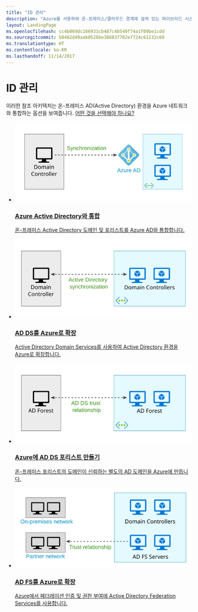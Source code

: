 ```yaml
---
title: "ID 관리"
description: "Azure를 사용하여 온-프레미스/클라우드 경계에 걸쳐 있는 하이브리드 시스템의 ID 관리에 사용 가능한 여러 방법을 비교 및 설명합니다."
layout: LandingPage
ms.openlocfilehash: cc4b069dc166931cb487c4b549f74a1f09be1cdd
ms.sourcegitcommit: b0482d49aab0526be386837702e7724c61232c60
ms.translationtype: HT
ms.contentlocale: ko-KR
ms.lasthandoff: 11/14/2017
---
```

# <a name="identity-management"></a>ID 관리

이러한 참조 아키텍처는 온-프레미스 AD(Active Directory) 환경을 Azure 네트워크와 통합하는 옵션을 보여줍니다. [어떤 것을 선택해야 하나요?](./considerations.md)

<ul class="panelContent">
    <li>
        <a href="./azure-ad.md">
            <div class="cardSize">
                <div class="cardPadding">
                    <div class="card">
                        <div class="cardImageOuter">
                            <div class="cardImage">
                            <img src="./images/azure-ad.svg">
                            </div>
                        </div>
                        <div class="cardText">
                            <h3>Azure Active Directory와 통합</h3>
                            <p>온-프레미스 Active Directory 도메인 및 포리스트를 Azure AD와 통합합니다.</p>
                        </div>
                    </div>
                </div>
            </div>
        </a>
    </li>
    <li>
        <a href="./adds-extend-domain.md">
            <div class="cardSize">
                <div class="cardPadding">
                    <div class="card">
                        <div class="cardImageOuter">
                            <div class="cardImage">
                            <img src="./images/adds-extend-domain.svg">
                            </div>
                        </div>
                        <div class="cardText">
                            <h3>AD DS를 Azure로 확장</h3>
                            <p>Active Directory Domain Services를 사용하여 Active Directory 환경을 Azure로 확장합니다.</p>
                        </div>
                    </div>
                </div>
            </div>
        </a>
    </li>
    <li>
        <a href="./adds-forest.md">
            <div class="cardSize">
                <div class="cardPadding">
                    <div class="card">
                        <div class="cardImageOuter">
                            <div class="cardImage">
                            <img src="./images/adds-forest.svg">
                            </div>
                        </div>
                        <div class="cardText">
                            <h3>Azure에 AD DS 포리스트 만들기</h3>
                            <p>온-프레미스 포리스트의 도메인이 신뢰하는 별도의 AD 도메인을 Azure에 만듭니다.</p>
                        </div>
                    </div>
                </div>
            </div>
        </a>
    </li>
    <li>
        <a href="./adfs.md">
            <div class="cardSize">
                <div class="cardPadding">
                    <div class="card">
                        <div class="cardImageOuter">
                            <div class="cardImage">
                            <img src="./images/adfs.svg">
                            </div>
                        </div>
                        <div class="cardText">
                            <h3>AD FS를 Azure로 확장</h3>
                            <p>Azure에서 페더레이션 인증 및 권한 부여에 Active Directory Federation Services를 사용합니다.</p>
                        </div>
                    </div>
                </div>
            </div>
        </a>
    </li>
</ul>

